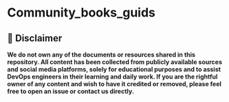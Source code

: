 # Community_books_guids
## 📜 Disclaimer
**We do not own any of the documents or resources shared in this repository. All content has been collected from publicly available sources and social media platforms, solely for educational purposes and to assist DevOps engineers in their learning and daily work. If you are the rightful owner of any content and wish to have it credited or removed, please feel free to open an issue or contact us directly.**
